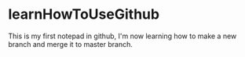 # learnHowToUseGithub
This is my first notepad in github, I'm now learning how to make a new branch and merge it to master branch.
